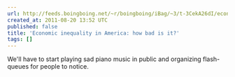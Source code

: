 ```yaml
---
url: http://feeds.boingboing.net/~r/boingboing/iBag/~3/t-3CekA26dI/economic-inequality-in-america-how-bad-is-it.html
created_at: 2011-08-20 13:52 UTC
published: false
title: 'Economic inequality in America: how bad is it?'
tags: []
---
```


We'll have to start playing sad piano music in public and organizing flash-queues for people to notice.
